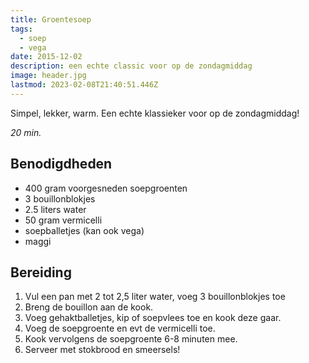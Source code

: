 ```yaml
---
title: Groentesoep
tags:
  - soep
  - vega
date: 2015-12-02
description: een echte classic voor op de zondagmiddag
image: header.jpg
lastmod: 2023-02-08T21:40:51.446Z
---
```

Simpel, lekker, warm. Een echte klassieker voor op de zondagmiddag!

_20 min._

## Benodigdheden

-   400 gram  voorgesneden soepgroenten 
-   3  bouillonblokjes 
-   2.5 liters  water 
-   50 gram  vermicelli
-   soepballetjes (kan ook vega) 
-   maggi

## Bereiding

1.  Vul een pan met 2 tot 2,5 liter water, voeg 3 bouillonblokjes toe 
2.  Breng de bouillon aan de kook. 
3.  Voeg gehaktballetjes, kip of soepvlees toe en kook deze gaar. 
4.  Voeg de soepgroente en evt de vermicelli toe. 
5.  Kook vervolgens de soepgroente 6-8 minuten mee. 
6.  Serveer met stokbrood en smeersels!